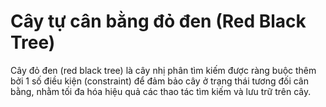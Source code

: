 # Cây tự cân bằng đỏ đen (Red Black Tree)

Cây đỏ đen (red black tree) là cây nhị phân tìm kiếm được ràng buộc thêm bởi 1 số điều kiện (constraint) để đảm bảo cây ở trạng thái tương đối cân bằng, nhằm tối đa hóa hiệu quả các thao tác tìm kiếm và lưu trữ trên cây.